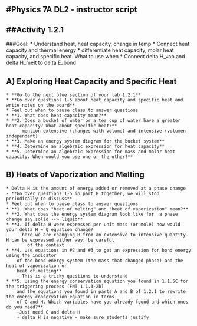#Physics 7A DL2 - instructor script
-----------------------
##Activity 1.2.1
-----------------------
###Goal:
	* Understand heat, heat capacity, change in temp
	* Connect heat capacity and thermal energy
	* differentiate heat capacity, molar heat capacity, and specific heat. What to use when
	* Connect delta H_vap and delta H_melt to delta E_bond


## A) Exploring Heat Capacity and Specific Heat
	* **Go to the next blue section of your lab 1.2.1**
	* **Go over questions 1-5 about heat capacity and specific heat and write notes on the board**
	* Feel out when to pause class to answer questions
	* **1. What does heat capacity mean?**
	* **2. Does a bucket of water or a tea cup of water have a greater heat capacity? What about specific heat?**
		- mention extensive (changes with volume) and intensive (volumen independent)
	* **3. Make an energy system diagram for the bucket system**
	* **4. Determine an algebraic expression for heat capacity**
	* **5. Determine an algebraic expression for mass and molar heat capacity. When would you use one or the other?**

## B) Heats of Vaporization and Melting
	* Delta H is the amount of energy added or removed at a phase change
	- **Go over questions 1-5 in part B together, we will stop periodically to discuss**
	* Feel out when to pause class to answer questions
	* **1. What does "heat of melting" and "heat of vaporization" mean?**
	* **2. What does the energy system diagram look like for  a phase change say solid --> liquid**
	* **3. If delta H were expressed per unit mass (or mole) how would your delta H = Q equation change?
		- here we are changing H from an extensive to intensive quantity. H can be expressed either way, be careful
			of the context
	* **4. Use equations in #2 and #3 to get an expression for bond energy using the indicator
		of the bond energy system (the mass that changed phase) and the heat of vaporization or
		heat of melting**
		- This is a tricky questions to understand
	* **5. Using the energy conservation equation you found in 1.1.5C for the triggering process (FNT 1.1.3-2b)
		and the equations you found in parts A and B of 1.2.1 to rewrite the energy conservation equation in terms
		of C and H. Which variables have you already found and which ones do you need?**
		-Just need C and delta H
		- delta H is negative - make sure students justify